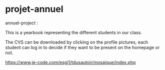 # projet-annuel

annuel-project : 

This is a yearbook representing the different students in our class. 

The CVS can be downloaded by clicking on the profile pictures, each student can log in to decide if they want to be present on the homepage or not. 

https://www.je-code.com/esgi1/tdusautoir/mosaique/index.php
